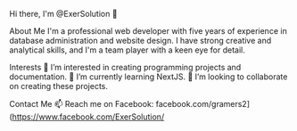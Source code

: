 Hi there, I'm @ExerSolution 👋

About Me
I'm a professional web developer with five years of experience in database administration and website design. I have strong creative and analytical skills, and I'm a team player with a keen eye for detail.

Interests
👀 I’m interested in creating programming projects and documentation.
🌱 I’m currently learning NextJS.
💞️ I’m looking to collaborate on creating these projects.

Contact Me
📫 Reach me on Facebook: facebook.com/gramers2](https://www.facebook.com/ExerSolution/

<!---
ExerSolution/ExerSolution is a ✨ special ✨ repository because its `README.md` (this file) appears on your GitHub profile.
You can click the Preview link to take a look at your changes.
--->

